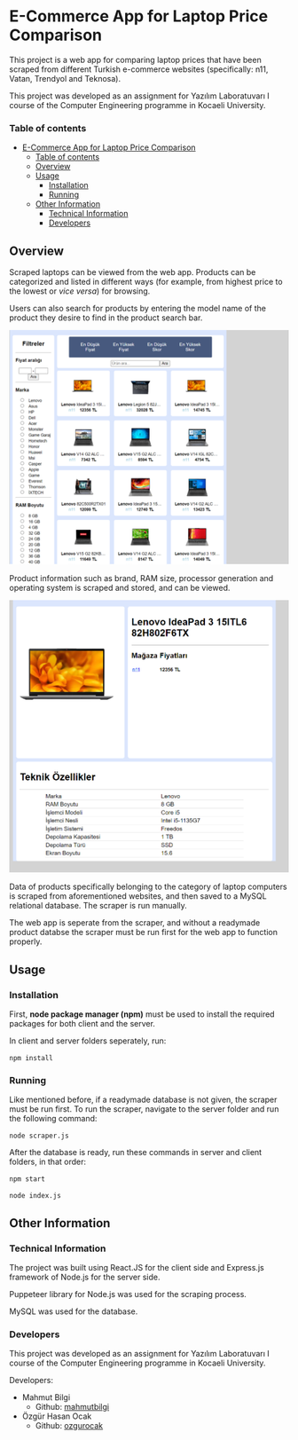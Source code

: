 # E-Commerce App for Laptop Price Comparison

This project is a web app for comparing laptop prices that have been scraped from different Turkish e-commerce websites (specifically: n11, Vatan, Trendyol and Teknosa).

This project was developed as an assignment for Yazılım Laboratuvarı I course of the Computer Engineering programme in Kocaeli University.

### Table of contents
- [E-Commerce App for Laptop Price Comparison](#e-commerce-app-for-laptop-price-comparison)
    - [Table of contents](#table-of-contents)
  - [Overview](#overview)
  - [Usage](#usage)
    - [Installation](#installation)
    - [Running](#running)
  - [Other Information](#other-information)
    - [Technical Information](#technical-information)
    - [Developers](#developers)

## Overview

Scraped laptops can be viewed from the web app. Products can be categorized and listed in different ways (for example, from highest price to the lowest or *vice versa*) for browsing.

Users can also search for products by entering the model name of the product they desire to find in the product search bar.

<img src="img/browse1.png" alt="Browsing computers of brand 'Lenovo'">

Product information such as brand, RAM size, processor generation and operating system is scraped and stored, and can be viewed.

<img src="img/item1.png" alt="Data of a single product.">

Data of products specifically belonging to the category of laptop computers is scraped from aforementioned websites, and then saved to a MySQL relational database. The scraper is run manually.

The web app is seperate from the scraper, and without a readymade product databse the scraper must be run first for the web app to function properly.

## Usage

### Installation

First, **node package manager (npm)** must be used to install the required packages for both client and the server.

In client and server folders seperately, run:

```
npm install
```

### Running

Like mentioned before, if a readymade database is not given, the scraper must be run first. To run the scraper, navigate to the server folder and run the following command:

```
node scraper.js
```

After the database is ready, run these commands in server and client folders, in that order:

```
npm start
```
```
node index.js
```

## Other Information

### Technical Information

The project was built using React.JS for the client side and Express.js framework of Node.js for the server side.

Puppeteer library for Node.js was used for the scraping process.

MySQL was used for the database.

### Developers

This project was developed as an assignment for Yazılım Laboratuvarı I course of the Computer Engineering programme in Kocaeli University.

Developers:
- Mahmut Bilgi
  - Github: [mahmutbilgi](https://github.com/mahmutbilgi)
- Özgür Hasan Ocak
  - Github: [ozgurocak](https://github.com/ozgurocak)